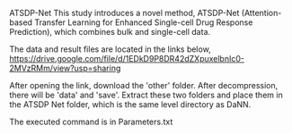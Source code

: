 ATSDP-Net
This study introduces a novel method, ATSDP-Net (Attention-based Transfer Learning for Enhanced Single-cell Drug Response Prediction), which combines bulk and single-cell data.

The data and result files are located in the links below,
https://drive.google.com/file/d/1EDkD9P8DR42dZXpuxelbnIc0-2MVzRMm/view?usp=sharing

After opening the link, download the 'other' folder. After decompression, there will be 'data' and 'save'. Extract these two folders and place them in the ATSDP Net folder, which is the same level directory as DaNN.

The executed command is in Parameters.txt
